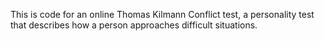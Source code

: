 This is code for an online Thomas Kilmann Conflict test, a personality test that describes how a person approaches difficult situations. 
